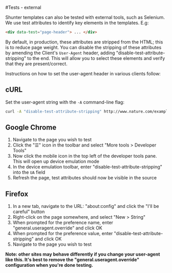 #Tests - external

Shunter templates can also be tested with external tools, such as Selenium. We use test attributes to identify key elements in the templates. E.g:

```html
<div data-test="page-header"> ... </div>
```

By default, in production, these attributes are stripped from the HTML; this is to reduce page weight. You can disable the stripping of these attributes by amending the Client's `User-Agent` header, adding "disable-test-attribute-stripping" to the end. This will allow you to select these elements and verify that they are present/correct.

Instructions on how to set the user-agent header in various clients follow:


## cURL

Set the user-agent string with the `-A` command-line flag:

```sh
curl -A "disable-test-attribute-stripping" http://www.nature.com/example
```


## Google Chrome

1. Navigate to the page you wish to test
2. Click the "&#9776;" icon in the toolbar and select "More tools > Developer Tools"
3. Now click the mobile icon in the top left of the developer tools pane. This will open up device emulation mode
4. In the device emulation toolbar, enter "disable-test-attribute-stripping" into the `UA` field
5. Refresh the page, test attributes should now be visible in the source


## Firefox

1. In a new tab, navigate to the URL: "about:config" and click the "I'll be careful" button
2. Right-click on the page somewhere, and select "New > String"
3. When prompted for the preference name, enter "general.useragent.override" and click OK
4. When prompted for the preference value, enter "disable-test-attribute-stripping" and click OK
5. Navigate to the page you wish to test

**Note: other sites may behave differently if you change your user-agent like this. It's best to remove the "general.useragent.override" configuration when you're done testing.**
